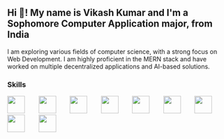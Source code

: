 ## Hi 👋! My name is Vikash Kumar and I'm a Sophomore Computer Application major, from India
I am exploring various fields of computer science, with a strong focus on Web Development. I am highly proficient in the MERN stack and have worked on multiple decentralized applications and AI-based solutions.

### Skills
<p>
  <img src="https://img.icons8.com/color/48/000000/javascript.png" width="40"/> &nbsp;&nbsp;&nbsp;&nbsp;&nbsp;&nbsp;
  <img src="https://img.icons8.com/color/48/000000/typescript.png" width="40"/> &nbsp;&nbsp;&nbsp;&nbsp;&nbsp;&nbsp;
  <img src="https://img.icons8.com/color/48/000000/mongodb.png" width="40"/> &nbsp;&nbsp;&nbsp;&nbsp;&nbsp;&nbsp;
  <img src="https://img.icons8.com/ios/50/000000/express-js.png" width="40"/> &nbsp;&nbsp;&nbsp;&nbsp;&nbsp;&nbsp;
  <img src="https://img.icons8.com/fluency/48/000000/mysql-logo.png" width="40"/> &nbsp;&nbsp;&nbsp;&nbsp;&nbsp;&nbsp;
  <img src="https://img.icons8.com/color/48/000000/react-native.png" width="40"/> &nbsp;&nbsp;&nbsp;&nbsp;&nbsp;&nbsp;
  <img src="https://img.icons8.com/color/48/000000/nodejs.png" width="40"/> &nbsp;&nbsp;&nbsp;&nbsp;&nbsp;&nbsp;
  <img src="https://img.icons8.com/color/48/000000/postgreesql.png" width="40"/> &nbsp;&nbsp;&nbsp;&nbsp;&nbsp;&nbsp;
  <img src="https://img.icons8.com/color/48/000000/python.png" width="40"/> 
  
</p>







<!--
**viky-01/viky-01** is a ✨ _special_ ✨ repository because its `README.md` (this file) appears on your GitHub profile.

Here are some ideas to get you started:

- 🔭 I’m currently working on ...
- 🌱 I’m currently learning ...
- 👯 I’m looking to collaborate on ...
- 🤔 I’m looking for help with ...
- 💬 Ask me about ...
- 📫 How to reach me: ...
- 😄 Pronouns: ...
- ⚡ Fun fact: ...
-->
